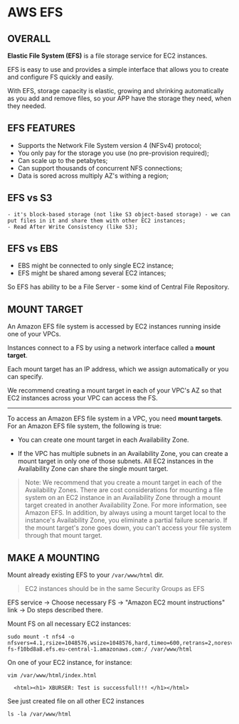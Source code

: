 # AWS EFS

## OVERALL

**Elastic File System (EFS)** is a file storage service for EC2 instances.

EFS is easy to use and provides a simple interface that allows you to create and configure FS quickly and easily.

With EFS, storage capacity is elastic, growing and shrinking automatically as you add and remove files, so your APP have the storage they need, when they needed.



## EFS FEATURES

  - Supports the Network File System version 4 (NFSv4) protocol;
  - You only pay for the storage you use (no pre-provision required);
  - Can scale up to the petabytes;
  - Can support thousands of concurrent NFS connections;
  - Data is sored across multiply AZ's withing a region;
 
  
## EFS vs S3

    - it's block-based storage (not like S3 object-based storage) - we can put files in it and share them with other EC2 instances;
    - Read After Write Consistency (like S3);

## EFS vs EBS

  - EBS might be connected to only single EC2 instance;
  - EFS might be shared among several EC2 intances;
  
So EFS has ability to be a File Server - some kind of Central File Repository.

  

## MOUNT TARGET

An Amazon EFS file system is accessed by EC2 instances running inside one of your VPCs. 

Instances connect to a FS by using a network interface called a **mount target**. 

Each mount target has an IP address, which we assign automatically or you can specify.

We recommend creating a mount target in each of your VPC's AZ so that EC2 instances across your VPC can access the FS.

_______________________________________________

To access an Amazon EFS file system in a VPC, you need **mount targets**. For an Amazon EFS file system, the following is true:

  - You can create one mount target in each Availability Zone.

  - If the VPC has multiple subnets in an Availability Zone, you can create a mount target in only one of those subnets. All EC2 instances in the Availability Zone can share the single mount target.

> Note:
> We recommend that you create a mount target in each of the Availability Zones. There are cost considerations for mounting a file system on an EC2 instance in an Availability Zone through a mount target created in another Availability Zone. For more information, see Amazon EFS. In addition, by always using a mount target local to the instance's Availability Zone, you eliminate a partial failure scenario. If the mount target's zone goes down, you can't access your file system through that mount target.


## MAKE A MOUNTING

Mount already existing EFS to your `/var/www/html` dir.

> EC2 instances should be in the same Security Groups as EFS


EFS service -> Choose necessary FS -> "Amazon EC2 mount instructions" link -> Do steps described there.


Mount FS on all necessary EC2 instances:
```
sudo mount -t nfs4 -o nfsvers=4.1,rsize=1048576,wsize=1048576,hard,timeo=600,retrans=2,noresvport fs-f10bd8a8.efs.eu-central-1.amazonaws.com:/ /var/www/html
```

On one of your EC2 instance, for instance:
```
vim /var/www/html/index.html

  <html><h1> XBURSER: Test is successfull!!! </h1></html>
```

See just created file on all other EC2 instances
```
ls -la /var/www/html
```


































